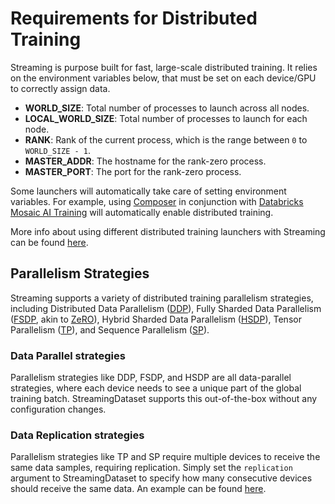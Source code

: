 # Requirements for Distributed Training

Streaming is purpose built for fast, large-scale distributed training. It relies on the environment variables below, that must be set on each device/GPU to correctly assign data.

- **WORLD_SIZE**: Total number of processes to launch across all nodes.
- **LOCAL_WORLD_SIZE**: Total number of processes to launch for each node.
- **RANK**: Rank of the current process, which is the range between `0` to `WORLD_SIZE - 1`.
- **MASTER_ADDR**: The hostname for the rank-zero process.
- **MASTER_PORT**: The port for the rank-zero process.

Some launchers will automatically take care of setting environment variables. For example, using [Composer](https://docs.mosaicml.com/projects/composer/en/stable/) in conjunction with [Databricks Mosaic AI Training](https://docs.mosaicml.com/projects/mcli/en/latest/) will automatically enable distributed training.

More info about using different distributed training launchers with Streaming can be found [here](using_launchers.md).

## Parallelism Strategies

Streaming supports a variety of distributed training parallelism strategies, including Distributed Data Parallelism ([DDP](https://pytorch.org/tutorials/intermediate/ddp_tutorial.html)), Fully Sharded Data Parallelism ([FSDP](https://pytorch.org/tutorials/intermediate/FSDP_tutorial.html), akin to [ZeRO](https://www.microsoft.com/en-us/research/blog/zero-deepspeed-new-system-optimizations-enable-training-models-with-over-100-billion-parameters/)), Hybrid Sharded Data Parallelism ([HSDP](https://pytorch.org/tutorials/recipes/distributed_device_mesh.html)), Tensor Parallelism ([TP](https://docs.aws.amazon.com/sagemaker/latest/dg/model-parallel-extended-features-pytorch-tensor-parallelism.html)), and Sequence Parallelism ([SP](https://arxiv.org/pdf/2105.13120.pdf)).

### Data Parallel strategies

Parallelism strategies like DDP, FSDP, and HSDP are all data-parallel strategies, where each device needs to see a unique part of the global training batch. StreamingDataset supports this out-of-the-box without any configuration changes.

### Data Replication strategies

Parallelism strategies like TP and SP require multiple devices to receive the same data samples, requiring replication. Simply set the `replication` argument to StreamingDataset to specify how many consecutive devices should receive the same data. An example can be found [here](../dataset_configuration/replication_and_sampling.md#replication).
